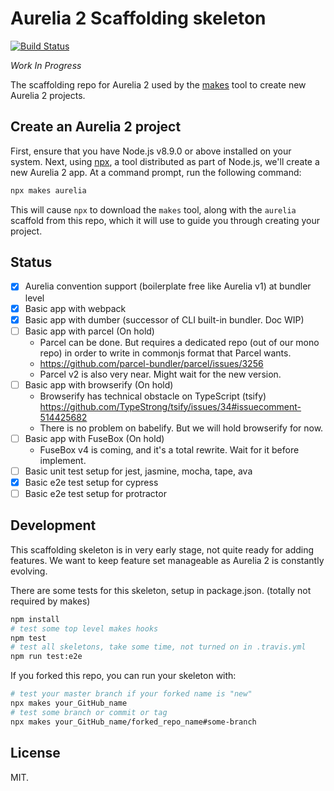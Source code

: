 # Aurelia 2 Scaffolding skeleton

[![Build Status](https://travis-ci.com/aurelia/new.svg?branch=master)](https://travis-ci.com/aurelia/new)

_Work In Progress_

The scaffolding repo for Aurelia 2 used by the [makes](https://makes.js.org) tool to create new Aurelia 2 projects.

## Create an Aurelia 2 project

First, ensure that you have Node.js v8.9.0 or above installed on your system. Next, using [npx](https://medium.com/@maybekatz/introducing-npx-an-npm-package-runner-55f7d4bd282b), a tool distributed as part of Node.js, we'll create a new Aurelia 2 app. At a command prompt, run the following command:

```bash
npx makes aurelia
```

This will cause `npx` to download the `makes` tool, along with the `aurelia` scaffold from this repo, which it will use to guide you through creating your project.

## Status

- [x] Aurelia convention support (boilerplate free like Aurelia v1) at bundler level
- [x] Basic app with webpack
- [x] Basic app with dumber (successor of CLI built-in bundler. Doc WIP)
- [ ] Basic app with parcel (On hold)
  * Parcel can be done. But requires a dedicated repo (out of our mono repo) in order to write in commonjs format that Parcel wants.
  * https://github.com/parcel-bundler/parcel/issues/3256
  * Parcel v2 is also very near. Might wait for the new version.
- [ ] Basic app with browserify (On hold)
  * Browserify has technical obstacle on TypeScript (tsify) https://github.com/TypeStrong/tsify/issues/34#issuecomment-514425682
  * There is no problem on babelify. But we will hold browserify for now.
- [ ] Basic app with FuseBox (On hold)
  * FuseBox v4 is coming, and it's a total rewrite. Wait for it before implement.
- [ ] Basic unit test setup for jest, jasmine, mocha, tape, ava
- [x] Basic e2e test setup for cypress
- [ ] Basic e2e test setup for protractor

## Development

This scaffolding skeleton is in very early stage, not quite ready for adding features. We want to keep feature set manageable as Aurelia 2 is constantly evolving.

There are some tests for this skeleton, setup in package.json. (totally not required by makes)

```bash
npm install
# test some top level makes hooks
npm test
# test all skeletons, take some time, not turned on in .travis.yml
npm run test:e2e
```

If you forked this repo, you can run your skeleton with:

```bash
# test your master branch if your forked name is "new"
npx makes your_GitHub_name
# test some branch or commit or tag
npx makes your_GitHub_name/forked_repo_name#some-branch
```

## License

MIT.
